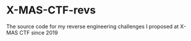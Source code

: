 # X-MAS-CTF-revs
The source code for my reverse engineering challenges I proposed at X-MAS CTF since 2019
